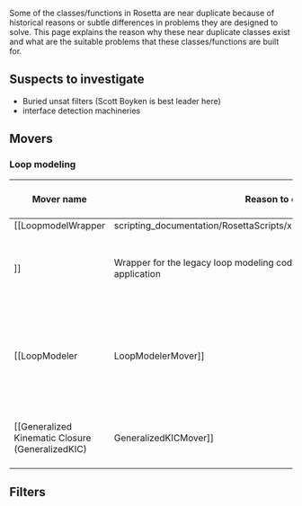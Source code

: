 Some of the classes/functions in Rosetta are near duplicate because of historical reasons or subtle differences in problems they are designed to solve. This page explains the reason why these near duplicate classes exist and what are the suitable problems that these classes/functions are built for.

## Suspects to investigate
* Buried unsat filters (Scott Boyken is best leader here)
* interface detection machineries

## Movers

### Loop modeling

|Mover name | Reason to exist | Suitable problems to solve|
|---|---|---|
|[[LoopmodelWrapper | scripting_documentation/RosettaScripts/xsd/mover_LoopmodelWrapper_type
]] | Wrapper for the legacy loop modeling code for the [[Loop modeling application | loopmodel]] such that it can be used through the RosettaScripts interface| Use this mover when you want to recapitulate the behavior of the [[Loop modeling application | loopmodel]]. Because code under this mover is to be deprecated, using [[LoopModeler|LoopModelerMover]] is recommanded|
|[[LoopModeler|LoopModelerMover]] | A refactored version of the legacy loop modeling code. Should be used through the RosettaScripts interface. | For protein loop modeling problems, use this mover. |
|[[Generalized Kinematic Closure (GeneralizedKIC)|GeneralizedKICMover]] | A generalized protocol for modeling loops on any polymers | Use this mover when working with polymers that have different backbones compared to L-proteins|


## Filters